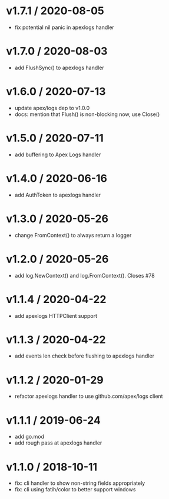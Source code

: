
v1.7.1 / 2020-08-05
===================

  * fix potential nil panic in apexlogs handler

v1.7.0 / 2020-08-03
===================

  * add FlushSync() to apexlogs handler

v1.6.0 / 2020-07-13
===================

  * update apex/logs dep to v1.0.0
  * docs: mention that Flush() is non-blocking now, use Close()

v1.5.0 / 2020-07-11
===================

  * add buffering to Apex Logs handler

v1.4.0 / 2020-06-16
===================

  * add AuthToken to apexlogs handler

v1.3.0 / 2020-05-26
===================

  * change FromContext() to always return a logger

v1.2.0 / 2020-05-26
===================

  * add log.NewContext() and log.FromContext(). Closes #78

v1.1.4 / 2020-04-22
===================

  * add apexlogs HTTPClient support

v1.1.3 / 2020-04-22
===================

  * add events len check before flushing to apexlogs handler

v1.1.2 / 2020-01-29
===================

  * refactor apexlogs handler to use github.com/apex/logs client

v1.1.1 / 2019-06-24
===================

  * add go.mod
  * add rough pass at apexlogs handler

v1.1.0 / 2018-10-11
===================

  * fix: cli handler to show non-string fields appropriately
  * fix: cli using fatih/color to better support windows
